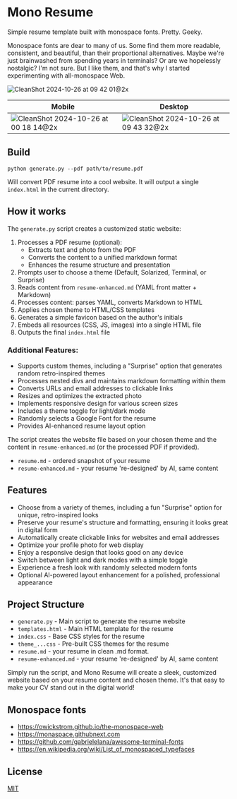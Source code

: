 # Mono Resume

Simple resume template built with monospace fonts. Pretty. Geeky.

Monospace fonts are dear to many of us. Some find them more readable, consistent, and beautiful, than their proportional alternatives. Maybe we're just brainwashed from spending years in terminals? Or are we hopelessly nostalgic? I'm not sure. But I like them, and that's why I started experimenting with all-monospace Web.

![CleanShot 2024-10-26 at 09 42 01@2x](https://github.com/user-attachments/assets/ef176c87-89f5-4479-8c40-b3e6d0dd0b8e)

| Mobile | Desktop |
|------------|-----------|
| ![CleanShot 2024-10-26 at 00 18 14@2x](https://github.com/user-attachments/assets/044195b8-e8fa-4a03-93e7-e7c77330ac86) | ![CleanShot 2024-10-26 at 09 43 32@2x](https://github.com/user-attachments/assets/0d6aeff8-a429-4c72-8101-5a6acc48e625) |


## Build

```
python generate.py --pdf path/to/resume.pdf
```

Will convert PDF resume into a cool website. It will output a single `index.html` in the current directory.

## How it works

The `generate.py` script creates a customized static website:

1. Processes a PDF resume (optional):
   - Extracts text and photo from the PDF
   - Converts the content to a unified markdown format
   - Enhances the resume structure and presentation
2. Prompts user to choose a theme (Default, Solarized, Terminal, or Surprise)
3. Reads content from `resume-enhanced.md` (YAML front matter + Markdown)
4. Processes content: parses YAML, converts Markdown to HTML
5. Applies chosen theme to HTML/CSS templates
6. Generates a simple favicon based on the author's initials
7. Embeds all resources (CSS, JS, images) into a single HTML file
8. Outputs the final `index.html` file

### Additional Features:
- Supports custom themes, including a "Surprise" option that generates random retro-inspired themes
- Processes nested divs and maintains markdown formatting within them
- Converts URLs and email addresses to clickable links
- Resizes and optimizes the extracted photo
- Implements responsive design for various screen sizes
- Includes a theme toggle for light/dark mode
- Randomly selects a Google Font for the resume
- Provides AI-enhanced resume layout option

The script creates the website file based on your chosen theme and the content in `resume-enhanced.md` (or the processed PDF if provided).

- `resume.md` - ordered snapshot of your resume
- `resume-enhanced.md` - your resume 're-designed' by AI, same content

## Features

- Choose from a variety of themes, including a fun "Surprise" option for unique, retro-inspired looks
- Preserve your resume's structure and formatting, ensuring it looks great in digital form
- Automatically create clickable links for websites and email addresses
- Optimize your profile photo for web display
- Enjoy a responsive design that looks good on any device
- Switch between light and dark modes with a simple toggle
- Experience a fresh look with randomly selected modern fonts
- Optional AI-powered layout enhancement for a polished, professional appearance

## Project Structure

- `generate.py` - Main script to generate the resume website
- `templates.html` - Main HTML template for the resume
- `index.css` - Base CSS styles for the resume
- `theme_...css` - Pre-built CSS themes for the resume
- `resume.md` - your resume in clean .md format.
- `resume-enhanced.md` - your resume 're-designed' by AI, same content

Simply run the script, and Mono Resume will create a sleek, customized website based on your resume content and chosen theme. It's that easy to make your CV stand out in the digital world!

## Monospace fonts

- https://owickstrom.github.io/the-monospace-web
- https://monaspace.githubnext.com
- https://github.com/gabrielelana/awesome-terminal-fonts
- https://en.wikipedia.org/wiki/List_of_monospaced_typefaces

## License

[MIT](LICENSE.md)

